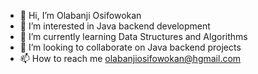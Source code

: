 - 👋 Hi, I’m Olabanji Osifowokan
- 👀 I’m interested in Java backend development
- 🌱 I’m currently learning Data Structures and Algorithms
- 💞️ I’m looking to collaborate on Java backend projects
- 📫 How to reach me olabanjiosifowokan@hgmail.com

<!---
olabanji12/olabanji12 is a ✨ special ✨ repository because its `README.md` (this file) appears on your GitHub profile.
You can click the Preview link to take a look at your changes.
--->
